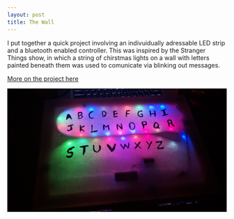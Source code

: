 ```yaml
---
layout: post
title: The Wall
---
```


I put together a quick project involving an indivuidually adressable LED strip and a bluetooth enabled controller.  This was inspired by the Stranger Things show, in which a string of chirstmas lights on a wall with letters painted beneath them was used to comunicate via blinking out messages.

[More on the project here](https://github.com/YuchenLuo/TheWall)


![alt tag](https://raw.githubusercontent.com/YuchenLuo/TheWall/master/pictures/IMG_20161104_033112.jpg)


<!-- ![_config.yml]({{ site.baseurl }}/images/config.png)-->
